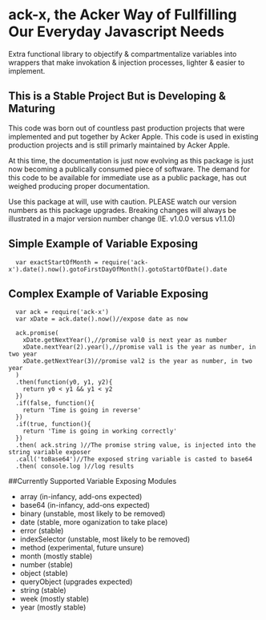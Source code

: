 # ack-x, the Acker Way of Fullfilling Our Everyday Javascript Needs
Extra functional library to objectify & compartmentalize variables into wrappers that make invokation & injection processes, lighter & easier to implement.

## This is a Stable Project But is Developing & Maturing
This code was born out of countless past production projects that were implemented and put together by Acker Apple. This code is used in existing production projects and is still primarly maintained by Acker Apple.

At this time, the documentation is just now evolving as this package is just now becoming a publically consumed piece of software. The demand for this code to be available for immediate use as a public package, has out weighed producing proper documentation.

Use this package at will, use with caution. PLEASE watch our version numbers as this package upgrades. Breaking changes will always be illustrated in a major version number change (IE. v1.0.0 versus v1.1.0)

## Simple Example of Variable Exposing
```
  var exactStartOfMonth = require('ack-x').date().now().gotoFirstDayOfMonth().gotoStartOfDate().date
```

## Complex Example of Variable Exposing
```
  var ack = require('ack-x')
  var xDate = ack.date().now()//expose date as now

  ack.promise(
    xDate.getNextYear(),//promise val0 is next year as number
    xDate.nextYear(2).year(),//promise val1 is the year as number, in two year
    xDate.getNextYear(3)//promise val2 is the year as number, in two year
  )
  .then(function(y0, y1, y2){
    return y0 < y1 && y1 < y2
  })
  .if(false, function(){
    return 'Time is going in reverse'
  })
  .if(true, function(){
    return 'Time is going in working correctly'
  })
  .then( ack.string )//The promise string value, is injected into the string variable exposer
  .call('toBase64')//The exposed string variable is casted to base64
  .then( console.log )//log results
```

##Currently Supported Variable Exposing Modules
- array (in-infancy, add-ons expected)
- base64 (in-infancy, add-ons expected)
- binary (unstable, most likely to be removed)
- date (stable, more oganization to take place)
- error (stable)
- indexSelector (unstable, most likely to be removed)
- method (experimental, future unsure)
- month (mostly stable)
- number (stable)
- object (stable)
- queryObject (upgrades expected)
- string (stable)
- week (mostly stable)
- year (mostly stable)